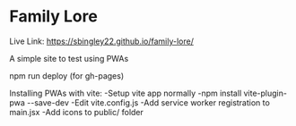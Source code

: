 # Family Lore

Live Link: https://sbingley22.github.io/family-lore/

A simple site to test using PWAs


npm run deploy (for gh-pages)

Installing PWAs with vite:
-Setup vite app normally
-npm install vite-plugin-pwa --save-dev
-Edit vite.config.js
-Add service worker registration to main.jsx
-Add icons to public/ folder
